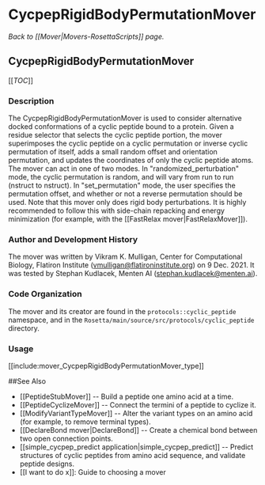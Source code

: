 # CycpepRigidBodyPermutationMover 
*Back to [[Mover|Movers-RosettaScripts]] page.*
## CycpepRigidBodyPermutationMover

[[_TOC_]]

### Description

The CycpepRigidBodyPermutationMover is used to consider alternative docked conformations of a cyclic peptide bound to a protein.  Given a residue selector that selects the cyclic peptide portion, the mover superimposes the cyclic peptide on a cyclic permutation or inverse cyclic permutation of itself, adds a small random offset and orientation permutation, and updates the coordinates of only the cyclic peptide atoms.  The mover can act in one of two modes.  In "randomized_perturbation" mode, the cyclic permutation is random, and will vary from run to run (nstruct to nstruct).  In "set_permutation" mode, the user specifies the permutation offset, and whether or not a reverse permutation should be used.  Note that this mover only does rigid body perturbations.  It is highly recommended to follow this with side-chain repacking and energy minimization (for example, with the [[FastRelax mover|FastRelaxMover]]).

### Author and Development History

The mover was written by Vikram K. Mulligan, Center for Computational Biology, Flatiron Institute (vmulligan@flatironinstitute.org) on 9 Dec. 2021.  It was tested by Stephan Kudlacek, Menten AI (stephan.kudlacek@menten.ai).

### Code Organization

The mover and its creator are found in the `protocols::cyclic_peptide` namespace, and in the `Rosetta/main/source/src/protocols/cyclic_peptide` directory.

### Usage

[[include:mover_CycpepRigidBodyPermutationMover_type]]

##See Also

* [[PeptideStubMover]] -- Build a peptide one amino acid at a time.
* [[PeptideCyclizeMover]] -- Connect the termini of a peptide to cyclize it.
* [[ModifyVariantTypeMover]] -- Alter the variant types on an amino acid (for example, to remove terminal types).
* [[DeclareBond mover|DeclareBond]] -- Create a chemical bond between two open connection points.
* [[simple_cycpep_predict application|simple_cycpep_predict]] -- Predict structures of cyclic peptides from amino acid sequence, and validate peptide designs.
* [[I want to do x]]: Guide to choosing a mover
